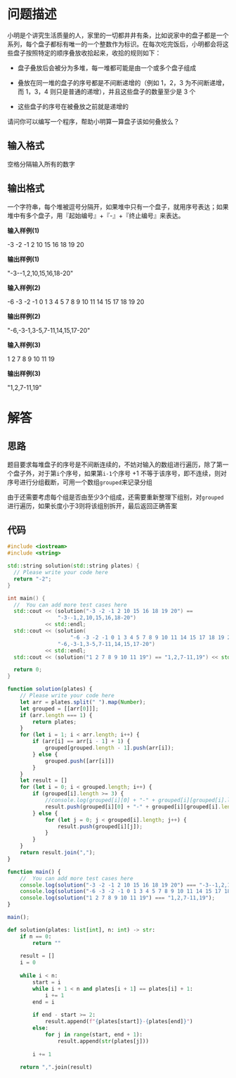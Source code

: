 # 问题描述

小明是个讲究生活质量的人，家里的一切都井井有条，比如说家中的盘子都是一个系列，每个盘子都标有唯一的一个整数作为标识。在每次吃完饭后，小明都会将这些盘子按照特定的顺序叠放收拾起来，收拾的规则如下：

- 盘子叠放后会被分为多堆，每一堆都可能是由一个或多个盘子组成

- 叠放在同一堆的盘子的序号都是不间断递增的（例如 1，2，3 为不间断递增，而 1，3，4 则只是普通的递增），并且这些盘子的数量至少是 3 个

- 这些盘子的序号在被叠放之前就是递增的

请问你可以编写一个程序，帮助小明算一算盘子该如何叠放么？

## 输入格式

空格分隔输入所有的数字

## 输出格式

一个字符串，每个堆被逗号分隔开，如果堆中只有一个盘子，就用序号表达；如果堆中有多个盘子，用『起始编号』+『-』+『终止编号』来表达。

**输入样例(1)**

-3 -2 -1 2 10 15 16 18 19 20

**输出样例(1)**

"-3--1,2,10,15,16,18-20"

**输入样例(2)**

-6 -3 -2 -1 0 1 3 4 5 7 8 9 10 11 14 15 17 18 19 20

**输出样例(2)**

"-6,-3-1,3-5,7-11,14,15,17-20"

**输入样例(3)**

1 2 7 8 9 10 11 19

**输出样例(3)**

"1,2,7-11,19"

# 解答

## 思路

题目要求每堆盘子的序号是不间断连续的，不妨对输入的数组进行遍历，除了第一个盘子外，对于第`i`个序号，如果第`i-1`个序号 +1 不等于该序号，即不连续，则对序号进行分组截断，可用一个数组`grouped`来记录分组

由于还需要考虑每个组是否由至少3个组成，还需要重新整理下组别，对`grouped`进行遍历，如果长度小于3则将该组别拆开，最后返回正确答案

## 代码

```cpp
#include <iostream>
#include <string>

std::string solution(std::string plates) {
  // Please write your code here
  return "-2";
}

int main() {
  //  You can add more test cases here
  std::cout << (solution("-3 -2 -1 2 10 15 16 18 19 20") ==
                "-3--1,2,10,15,16,18-20")
            << std::endl;
  std::cout << (solution(
                    "-6 -3 -2 -1 0 1 3 4 5 7 8 9 10 11 14 15 17 18 19 20") ==
                "-6,-3-1,3-5,7-11,14,15,17-20")
            << std::endl;
  std::cout << (solution("1 2 7 8 9 10 11 19") == "1,2,7-11,19") << std::endl;

  return 0;
}
```

```js
function solution(plates) {
    // Please write your code here
    let arr = plates.split(" ").map(Number);
    let grouped = [[arr[0]]];
    if (arr.length === 1) {
        return plates;
    }
    for (let i = 1; i < arr.length; i++) {
        if (arr[i] == arr[i - 1] + 1) {
            grouped[grouped.length - 1].push(arr[i]);
        } else {
            grouped.push([arr[i]])
        }
    }
    let result = []
    for (let i = 0; i < grouped.length; i++) {
        if (grouped[i].length >= 3) {
            //console.log(grouped[i][0] + "-" + grouped[i][grouped[i].length - 1])
            result.push(grouped[i][0] + "-" + grouped[i][grouped[i].length - 1]);
        } else {
            for (let j = 0; j < grouped[i].length; j++) {
                result.push(grouped[i][j]);
            }
        }
    }
    return result.join(",");
}

function main() {
    //  You can add more test cases here
    console.log(solution("-3 -2 -1 2 10 15 16 18 19 20") === "-3--1,2,10,15,16,18-20");
    console.log(solution("-6 -3 -2 -1 0 1 3 4 5 7 8 9 10 11 14 15 17 18 19 20") === "-6,-3-1,3-5,7-11,14,15,17-20");
    console.log(solution("1 2 7 8 9 10 11 19") === "1,2,7-11,19");
}

main();
```

```python
def solution(plates: list[int], n: int) -> str:
    if n == 0:
        return ""
    
    result = []
    i = 0
    
    while i < n:
        start = i
        while i + 1 < n and plates[i + 1] == plates[i] + 1:
            i += 1
        end = i
        
        if end - start >= 2:
            result.append(f"{plates[start]}-{plates[end]}")
        else:
            for j in range(start, end + 1):
                result.append(str(plates[j]))
        
        i += 1
    
    return ",".join(result)
```

